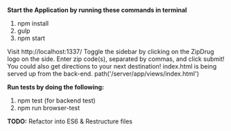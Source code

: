 **Start the Application by running these commands in terminal**
1) npm install
2) gulp
3) npm start

Visit http://localhost:1337/ 
Toggle the sidebar by clicking on the ZipDrug logo on the side.
Enter zip code(s), separated by commas, and click submit!
You could also get directions to your next destination! 
index.html is being served up from the back-end. 
path('/server/app/views/index.html')

**Run tests by doing the following:**
1) npm test (for backend test)
2) npm run browser-test

**TODO:**
Refactor into ES6 & Restructure files 